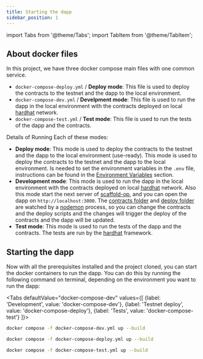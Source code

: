 ```yaml
---
title: Starting the dapp
sidebar_position: 1
---
```


import Tabs from '@theme/Tabs';
import TabItem from '@theme/TabItem';

## About docker files

In this project, we have three docker compose main files with one common service.

-   `docker-compose-deploy.yml` / **Deploy mode**: This file is used to deploy the contracts to the testnet and the dapp to the local environment.
-   `docker-compose-dev.yml` / **Develpment mode**: This file is used to run the dapp in the local environment with the contracts deployed on local [hardhat](https://hardhat.org/) network.
-   `docker-compose-test.yml` / **Test mode**: This file is used to run the tests of the dapp and the contracts.

Details of Running Each of these modes:

-   **Deploy mode**: This mode is used to deploy the contracts to the testnet and the dapp to the local environment (use-ready). This mode is used to deploy the contracts to the testnet and the dapp to the local environment. Is needed to set the environment variables in the `.env` file, instructions can be found in the [Environment Variables](./prerequisites#environment-variables) section.
-   **Development mode**: This mode is used to run the dapp in the local environment with the contracts deployed on local [hardhat](https://hardhat.org/) network. Also this mode start the next server of [scaffold-op](https://github.com/ethereum-optimism/scaffold-op), and you can open the dapp on `http://localhost:3000`. The [contracts folder](https://github.com/Hackathon-NearX-Airport-Coders/optimism/tree/main/smartcontracts/packages/hardhat/contracts) and [deploy folder](https://github.com/Hackathon-NearX-Airport-Coders/optimism/tree/main/smartcontracts/packages/hardhat/deploy) are watched by a [nodemon](https://nodemon.io/) process, so you can change the contracts and the deploy scripts and the changes will trigger the deploy of the contracts and the dapp will be updated.
-   **Test mode**: This mode is used to run the tests of the dapp and the contracts. The tests are run by the [hardhat](https://hardhat.org/) framework.

## Starting the dapp

Now with all the prerequisites installed and the project cloned, you can start the docker containers to run the dapp. You can do this by running the following command on terminal, depending on the environment you want to run the dapp:

<Tabs defaultValue="docker-compose-dev" values={[
{label: 'Development', value: 'docker-compose-dev'},
{label: 'Testnet deploy', value: 'docker-compose-deploy'},
{label: 'Tests', value: 'docker-compose-test'}
]}>

<TabItem value="docker-compose-dev">

```bash
docker compose -f docker-compose-dev.yml up --build
```

</TabItem>

<TabItem value="docker-compose-deploy">

```bash
docker compose -f docker-compose-deploy.yml up --build
```

</TabItem>

<TabItem value="docker-compose-test">

```bash
docker compose -f docker-compose-test.yml up --build
```

</TabItem>
</Tabs>
